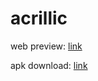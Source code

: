 # acrillic

web preview: [link](https://abhay2132.github.io/arcillic)

apk download: [link](https://abhay2132.github.io/arcillic/arcillic.apk)